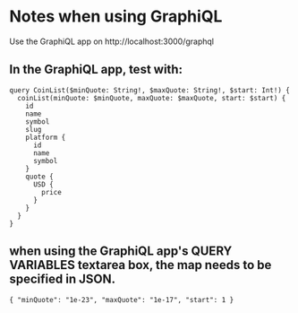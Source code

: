 # Notes when using GraphiQL

Use the GraphiQL app on http://localhost:3000/graphql

## In the GraphiQL app, test with:

```
query CoinList($minQuote: String!, $maxQuote: String!, $start: Int!) {
  coinList(minQuote: $minQuote, maxQuote: $maxQuote, start: $start) {
    id
    name
    symbol
    slug
    platform {
      id
      name
      symbol
    }
    quote {
      USD {
        price
      }
    }
  }
}
```

## when using the GraphiQL app's QUERY VARIABLES textarea box, the map needs to be specified in JSON.

```
{ "minQuote": "1e-23", "maxQuote": "1e-17", "start": 1 }
```
